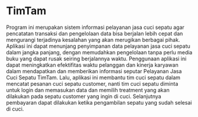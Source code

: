 # TimTam
Program ini merupakan sistem informasi pelayanan jasa cuci sepatu agar pencatatan transaksi dan pengelolaan data bisa berjalan lebih cepat dan mengurangi terjadinya kesalahan yang akan merugikan berbagai pihak. Aplikasi ini dapat menunjang penyimpanan data pelayanan jasa cuci sepatu dalam jangka panjang, dengan memudahkan pengelolaan tanpa perlu media buku yang dapat rusak seiring berjalannya waktu. Penggunaan aplikasi ini dapat meningkatkan efektifitas waktu pelanggan dan  kinerja karyawan dalam mendapatkan dan memberikan informasi seputar Pelayanan Jasa Cuci Sepatu TimTam. Lalu, aplikasi ini membantu tim cuci sepatu dalam mencatat pesanan cuci sepatu customer, nanti tim cuci sepatu diminta untuk login dan memasukan data dan memilih treatment yang akan dilakukan pada sepatu customer yang ingin di cuci. Selanjutnya pembayaran dapat dilakukan ketika pengambilan sepatu yang sudah selesai di cuci.
